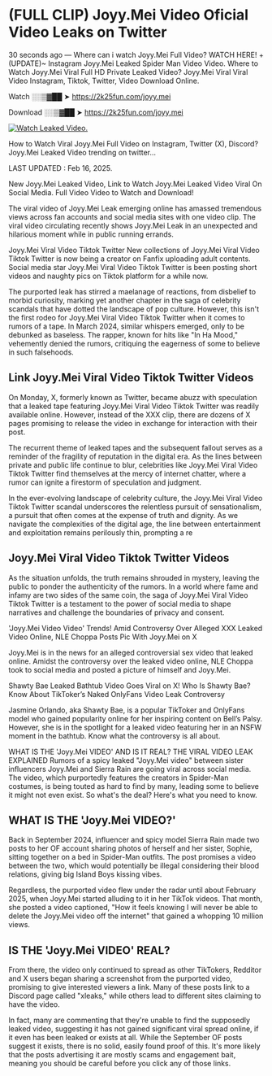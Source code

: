 # (FULL CLIP) Joyy.Mei Video Oficial Video Leaks on Twitter

30 seconds ago — Where can i watch Joyy.Mei Full Video? WATCH HERE! +(UPDATE)~ Instagram Joyy.Mei Leaked Spider Man Video Video. Where to Watch Joyy.Mei Viral Full HD Private Leaked Video? Joyy.Mei Viral Viral Video Instagram, Tiktok, Twitter, Video Download Online.

Watch ░░▒▓██ ➤ https://2k25fun.com/joyy.mei

Download ░░▒▓██ ➤ https://2k25fun.com/joyy.mei

[![Watch Leaked Video.](https://miro.medium.com/v2/resize:fit:828/format:webp/1*cilzJN44JGOrTw9NJCrNHA.gif "Watch Leaked Video")](https://2k25fun.com/joyy.mei)

How to Watch Viral Joyy.Mei Full Video on Instagram, Twitter (X), Discord? Joyy.Mei Leaked Video trending on twitter...

LAST UPDATED : Feb 16, 2025.

New Joyy.Mei Leaked Video, Link to Watch Joyy.Mei Leaked Video Viral On Social Media. Full Video Video to Watch and Download!

The viral video of Joyy.Mei Leak emerging online has amassed tremendous views across fan accounts and social media sites with one video clip. The viral video circulating recently shows Joyy.Mei Leak in an unexpected and hilarious moment while in public running errands.

Joyy.Mei Viral Video Tiktok Twitter New collections of Joyy.Mei Viral Video Tiktok Twitter is now being a creator on Fanfix uploading adult contents. Social media star Joyy.Mei Viral Video Tiktok Twitter is been posting short videos and naughty pics on Tiktok platform for a while now.

The purported leak has stirred a maelanage of reactions, from disbelief to morbid curiosity, marking yet another chapter in the saga of celebrity scandals that have dotted the landscape of pop culture. However, this isn't the first rodeo for Joyy.Mei Viral Video Tiktok Twitter when it comes to rumors of a tape. In March 2024, similar whispers emerged, only to be debunked as baseless. The rapper, known for hits like "In Ha Mood," vehemently denied the rumors, critiquing the eagerness of some to believe in such falsehoods.

## Link Joyy.Mei Viral Video Tiktok Twitter Videos

On Monday, X, formerly known as Twitter, became abuzz with speculation that a leaked tape featuring Joyy.Mei Viral Video Tiktok Twitter was readily available online. However, instead of the XXX clip, there are dozens of X pages promising to release the video in exchange for interaction with their post.

The recurrent theme of leaked tapes and the subsequent fallout serves as a reminder of the fragility of reputation in the digital era. As the lines between private and public life continue to blur, celebrities like Joyy.Mei Viral Video Tiktok Twitter find themselves at the mercy of internet chatter, where a rumor can ignite a firestorm of speculation and judgment.

In the ever-evolving landscape of celebrity culture, the Joyy.Mei Viral Video Tiktok Twitter scandal underscores the relentless pursuit of sensationalism, a pursuit that often comes at the expense of truth and dignity. As we navigate the complexities of the digital age, the line between entertainment and exploitation remains perilously thin, prompting a re

##  Joyy.Mei Viral Video Tiktok Twitter Videos

As the situation unfolds, the truth remains shrouded in mystery, leaving the public to ponder the authenticity of the rumors. In a world where fame and infamy are two sides of the same coin, the saga of Joyy.Mei Viral Video Tiktok Twitter is a testament to the power of social media to shape narratives and challenge the boundaries of privacy and consent.

'Joyy.Mei Video Video' Trends! Amid Controversy Over Alleged XXX Leaked Video Online, NLE Choppa Posts Pic With Joyy.Mei on X

Joyy.Mei is in the news for an alleged controversial sex video that leaked online. Amidst the controversy over the leaked video online, NLE Choppa took to social media and posted a picture of himself and Joyy.Mei.

Shawty Bae Leaked Bathtub Video Goes Viral on X! Who Is Shawty Bae? Know About TikToker’s Naked OnlyFans Video Leak Controversy

Jasmine Orlando, aka Shawty Bae, is a popular TikToker and OnlyFans model who gained popularity online for her inspiring content on Bell’s Palsy. However, she is in the spotlight for a leaked video featuring her in an NSFW moment in the bathtub. Know what the controversy is all about.

WHAT IS THE 'Joyy.Mei VIDEO' AND IS IT REAL? THE VIRAL VIDEO LEAK EXPLAINED Rumors of a spicy leaked "Joyy.Mei video" between sister influencers Joyy.Mei and Sierra Rain are going viral across social media. The video, which purportedly features the creators in Spider-Man costumes, is being touted as hard to find by many, leading some to believe it might not even exist. So what's the deal? Here's what you need to know.

## WHAT IS THE 'Joyy.Mei VIDEO?'

Back in September 2024, influencer and spicy model Sierra Rain made two posts to her OF account sharing photos of herself and her sister, Sophie, sitting together on a bed in Spider-Man outfits. The post promises a video between the two, which would potentially be illegal considering their blood relations, giving big Island Boys kissing vibes.

Regardless, the purported video flew under the radar until about February 2025, when Joyy.Mei started alluding to it in her TikTok videos. That month, she posted a video captioned, "How it feels knowing I will never be able to delete the Joyy.Mei video off the internet" that gained a whopping 10 million views.

## IS THE 'Joyy.Mei VIDEO' REAL?

From there, the video only continued to spread as other TikTokers, Redditor and X users began sharing a screenshot from the purported video, promising to give interested viewers a link. Many of these posts link to a Discord page called "xleaks," while others lead to different sites claiming to have the video.

In fact, many are commenting that they're unable to find the supposedly leaked video, suggesting it has not gained significant viral spread online, if it even has been leaked or exists at all. While the September OF posts suggest it exists, there is no solid, easily found proof of this. It's more likely that the posts advertising it are mostly scams and engagement bait, meaning you should be careful before you click any of those links.